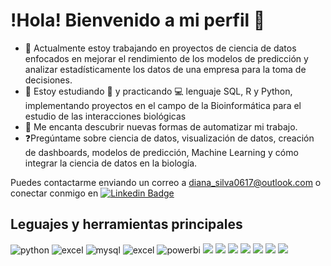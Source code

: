 # !Hola! Bienvenido a mi perfil 👋
* :telescope: Actualmente estoy trabajando en proyectos de ciencia de datos enfocados en mejorar el rendimiento de los modelos de predicción y analizar estadísticamente los datos de una empresa para la toma de decisiones.
* :seedling: Estoy estudiando :blue_book: y practicando :computer: lenguaje SQL, R y Python, implementando proyectos en el campo de la Bioinformática para el estudio de las interacciones biológicas
* :heartbeat: Me encanta descubrir nuevas formas de automatizar mi trabajo.
* ❓Pregúntame sobre ciencia de datos, visualización de datos, creación de dashboards, modelos de predicción, Machine Learning y cómo integrar la ciencia de datos en la biología.

Puedes contactarme enviando un correo a [diana_silva0617@outlook.com](mailto:diana_silva0617@outlook.com) o conectar conmigo en [![Linkedin Badge](https://img.shields.io/badge/-Diana-blue?style=flat&logo=Linkedin&logoColor=white)](https://www.linkedin.com/in/desilva617/)

## Leguajes y herramientas principales

<div id="header" align="left">
  <img decoding="async" src="https://img.shields.io/badge/Python-3776AB?style=for-the-badge&logo=python&logoColor=white" alt="python"/>
  </a>
   <img decoding="async" src="https://img.shields.io/badge/Microsoft_Excel-217346?style=for-the-badge&logo=R&logoColor=white" alt="excel"/>
  </a>
    <img decoding="async" src="https://img.shields.io/badge/MySQL-6DB33F?style=for-the-badge&logo=mysql&logoColor=white" alt="mysql"/>
  </a>
 <img decoding="async" src="https://img.shields.io/badge/Microsoft_Excel-217346?style=for-the-badge&logo=microsoft-excel&logoColor=white" alt="excel"/>
  </a>
 <img decoding="async" src="https://img.shields.io/badge/Power_BI-FFBE00?style=for-the-badge&logo=Power-BI&logoColor=white" alt="powerbi"/>
  </a>
 <img src="https://img.shields.io/badge/Pandas-5A5A5A?style=for-the-badge&logo=pandas&logoColor=white" />
 <img src="https://img.shields.io/badge/Seaborn-4A4A4A?style=for-the-badge&logo=seaborn&logoColor=white" />
 <img src="https://img.shields.io/badge/Plotly-4A4A4A?style=for-the-badge&logo=plotly&logoColor=white" />
 <img src="https://img.shields.io/badge/EDA-7A7A7A?style=for-the-badge&logo=visualstudio&logoColor=white" />
 <img src="https://img.shields.io/badge/Visualization-5A5A5A?style=for-the-badge&logo=datadog&logoColor=white" />
 <img src="https://img.shields.io/badge/Statistical_Analysis-4A4A4A?style=for-the-badge&logo=mathworks&logoColor=white" />
 <img src="https://img.shields.io/badge/Data_Preprocessing-6A6A6A?style=for-the-badge&logo=datadog&logoColor=white" />
</div>


<!--
**desilva617/desilva617** is a ✨ _special_ ✨ repository because its `README.md` (this file) appears on your GitHub profile.

Here are some ideas to get you started:

-->
